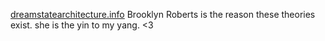 [dreamstatearchitecture.info](https://www.dreamstatearchitecture.info)
Brooklyn Roberts is the reason these theories exist.
she is the yin to my yang. <3

